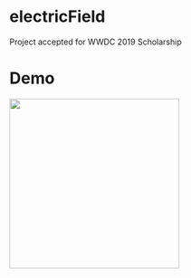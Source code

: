 # electricField

Project accepted for WWDC 2019 Scholarship 

# Demo
<img src="/electric field.gif" width="300" height="300"/>
